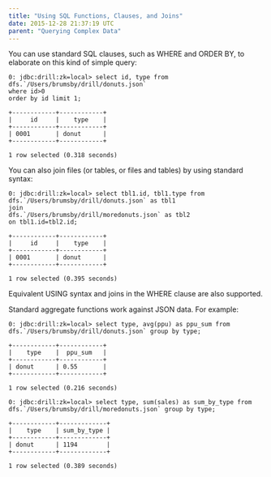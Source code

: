 ```yaml
---
title: "Using SQL Functions, Clauses, and Joins"
date: 2015-12-28 21:37:19 UTC
parent: "Querying Complex Data"
---
```

You can use standard SQL clauses, such as WHERE and ORDER BY, to elaborate on
this kind of simple query:

    0: jdbc:drill:zk=local> select id, type from dfs.`/Users/brumsby/drill/donuts.json`
    where id>0
    order by id limit 1;
  
    +------------+------------+
    |     id     |    type    |
    +------------+------------+
    | 0001       | donut      |
    +------------+------------+
  
    1 row selected (0.318 seconds)

You can also join files (or tables, or files and tables) by using standard
syntax:

    0: jdbc:drill:zk=local> select tbl1.id, tbl1.type from dfs.`/Users/brumsby/drill/donuts.json` as tbl1
    join
    dfs.`/Users/brumsby/drill/moredonuts.json` as tbl2
    on tbl1.id=tbl2.id;
  
    +------------+------------+
    |     id     |    type    |
    +------------+------------+
    | 0001       | donut      |
    +------------+------------+
  
    1 row selected (0.395 seconds)

Equivalent USING syntax and joins in the WHERE clause are also supported.

Standard aggregate functions work against JSON data. For example:

    0: jdbc:drill:zk=local> select type, avg(ppu) as ppu_sum from dfs.`/Users/brumsby/drill/donuts.json` group by type;
  
    +------------+------------+
    |    type    |  ppu_sum   |
    +------------+------------+
    | donut      | 0.55       |
    +------------+------------+
  
    1 row selected (0.216 seconds)
  
    0: jdbc:drill:zk=local> select type, sum(sales) as sum_by_type from dfs.`/Users/brumsby/drill/moredonuts.json` group by type;
  
    +------------+-------------+
    |    type    | sum_by_type |
    +------------+-------------+
    | donut      | 1194        |
    +------------+-------------+
  
    1 row selected (0.389 seconds)
